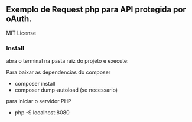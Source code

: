 

## Exemplo de Request php para API protegida por oAuth.
MIT License

### Install

abra o terminal na pasta raiz do projeto e execute:

Para baixar as dependencias do composer
- composer install 
- composer dump-autoload (se necessario)

para iniciar o servidor PHP

- php -S localhost:8080

